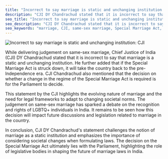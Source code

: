 ```yaml
---
title: "Incorrect to say marriage is static and unchanging institution: CJI"
description: "CJI DY Chandrachud stated that it is incorrect to say that marriage is a static and unchanging institution while delivering judgement on same-sex marriage. He also mentioned that if the Special Marriage Act is struck down, it will take the country to the pre-Independence era."
seo_title: "Incorrect to say marriage is static and unchanging institution: CJI"
seo_description: "CJI DY Chandrachud stated that it is incorrect to say that marriage is a static and unchanging institution while delivering judgement on same-sex marriage. He also mentioned that if the Special Marriage Act is struck down, it will take the country to the pre-Independence era."
seo_keywords: "marriage, CJI, same-sex marriage, Special Marriage Act, judgement"
---
```


![Incorrect to say marriage is static and unchanging institution: CJI](https://static.inshorts.com/inshorts/images/v1/variants/jpg/m/2023/10_oct/17_tue/img_1697521967198_573.jpg)

While delivering judgement on same-sex marriage, Chief Justice of India (CJI) DY Chandrachud stated that it is incorrect to say that marriage is a static and unchanging institution. He further added that if the Special Marriage Act is struck down, it will take the country back to the pre-Independence era. CJI Chandrachud also mentioned that the decision on whether a change in the regime of the Special Marriage Act is required is for the Parliament to decide.

This statement by the CJI highlights the evolving nature of marriage and the need for legal frameworks to adapt to changing societal norms. The judgement on same-sex marriage has sparked a debate on the recognition and rights of LGBTQ+ individuals in India. It remains to be seen how this decision will impact future discussions and legislation related to marriage in the country.

In conclusion, CJI DY Chandrachud's statement challenges the notion of marriage as a static institution and emphasizes the importance of considering societal changes when formulating laws. The decision on the Special Marriage Act ultimately lies with the Parliament, highlighting the role of legislative bodies in shaping the future of marriage laws in India.